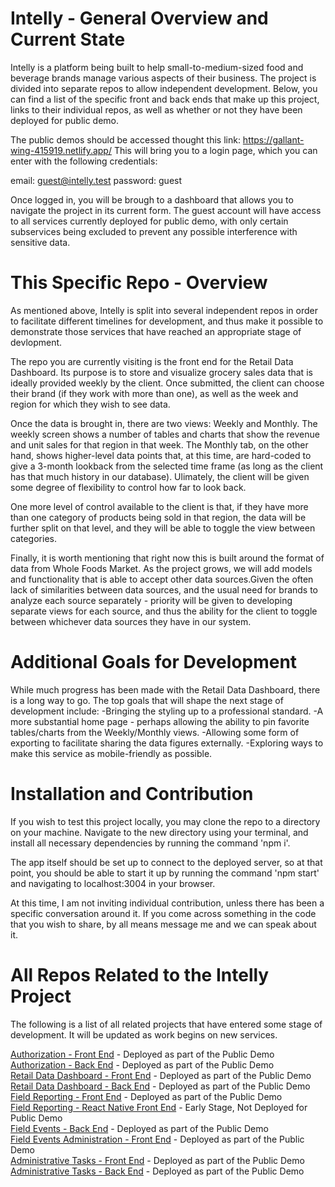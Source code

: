 # Intelly - General Overview and Current State

Intelly is a platform being built to help small-to-medium-sized food and beverage brands manage various aspects of their business. The project is divided into separate repos to allow independent development. Below, you can find a list of the specific front and back ends that make up this project, links to their individual repos, as well as whether or not they have been deployed for public demo.

The public demos should be accessed thought this link: https://gallant-wing-415919.netlify.app/
This will bring you to a login page, which you can enter with the following credentials:

email: guest@intelly.test
password: guest

Once logged in, you will be brough to a dashboard that allows you to navigate the project in its current form. The guest account will have access to all services currently deployed for public demo, with only certain subservices being excluded to prevent any possible interference with sensitive data.

# This Specific Repo - Overview

As mentioned above, Intelly is split into several independent repos in order to facilitate different timelines for development, and thus make it possible to demonstrate those services that have reached an appropriate stage of devlopment.

The repo you are currently visiting is the front end for the Retail Data Dashboard. Its purpose is to store and visualize grocery sales data that is ideally provided weekly by the client. Once submitted, the client can choose their brand (if they work with more than one), as well as the week and region for which they wish to see data.

Once the data is brought in, there are two views: Weekly and Monthly. The weekly screen shows a number of tables and charts that show the revenue and unit sales for that region in that week. The Monthly tab, on the other hand, shows higher-level data points that, at this time, are hard-coded to give a 3-month lookback from the selected time frame (as long as the client has that much history in our database). Ulimately, the client will be given some degree of flexibility to control how far to look back.

One more level of control available to the client is that, if they have more than one category of products being sold in that region, the data will be further split on that level, and they will be able to toggle the view between categories.

Finally, it is worth mentioning that right now this is built around the format of data from Whole Foods Market. As the project grows, we will add models and functionality that is able to accept other data sources.Given the often lack of similarities between data sources, and the usual need for brands to analyze each source separately - priority will be given to developing separate views for each source, and thus the ability for the client to toggle between whichever data sources they have in our system.

# Additional Goals for Development

While much progress has been made with the Retail Data Dashboard, there is a long way to go. The top goals that will shape the next stage of development include:
-Bringing the styling up to a professional standard.
-A more substantial home page - perhaps allowing the ability to pin favorite tables/charts from the Weekly/Monthly views.
-Allowing some form of exporting to facilitate sharing the data figures externally.
-Exploring ways to make this service as mobile-friendly as possible.

# Installation and Contribution

If you wish to test this project locally, you may clone the repo to a directory on your machine. Navigate to the new directory using your terminal, and install all necessary dependencies by running the command 'npm i'.

The app itself should be set up to connect to the deployed server, so at that point, you should be able to start it up by running the command 'npm start' and navigating to localhost:3004 in your browser.

At this time, I am not inviting individual contribution, unless there has been a specific conversation around it. If you come across something in the code that you wish to share, by all means message me and we can speak about it.

# All Repos Related to the Intelly Project

The following is a list of all related projects that have entered some stage of development. It will be updated as work begins on new services.

<a href="https://github.com/tomekregulski/intelly-auth-client">Authorization - Front End</a> - Deployed as part of the Public Demo  
<a href="https://github.com/tomekregulski/intelly-auth-service">Authorization - Back End</a> - Deployed as part of the Public Demo  
<a href="https://github.com/tomekregulski/intelly">Retail Data Dashboard - Front End</a> - Deployed as part of the Public Demo  
<a href="https://github.com/tomekregulski/intelly-server">Retail Data Dashboard - Back End</a> - Deployed as part of the Public Demo  
<a href="https://github.com/tomekregulski/fieldist-rep-web-client">Field Reporting - Front End</a> - Deployed as part of the Public Demo  
<a href="https://github.com/tomekregulski/fieldist-rep-react-native">Field Reporting - React Native Front End</a> - Early Stage, Not Deployed for Public Demo  
<a href="https://github.com/tomekregulski/fieldist-back-end">Field Events - Back End</a> - Deployed as part of the Public Demo  
<a href="https://github.com/tomekregulski/fieldist-admin-web-client">Field Events Administration - Front End</a> - Deployed as part of the Public Demo  
<a href="https://github.com/tomekregulski/intelly-admin-tasks-client">Administrative Tasks - Front End</a> - Deployed as part of the Public Demo  
<a href="https://github.com/tomekregulski/intelly-admin-task-server">Administrative Tasks - Back End</a> - Deployed as part of the Public Demo  
